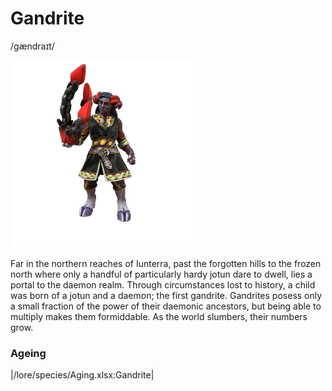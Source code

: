 # Gandrite
/gændraɪt/

![](gandrite.png)

Far in the northern reaches of Iunterra, past the forgotten hills to the frozen north where only a handful of particularly hardy jotun dare to dwell, lies a portal to the daemon realm. Through circumstances lost to history, a child was born of a jotun and a daemon; the first gandrite. Gandrites posess only a small fraction of the power of their daemonic ancestors, but being able to multiply makes them formiddable. As the world slumbers, their numbers grow.

### Ageing
|/lore/species/Aging.xlsx:Gandrite|